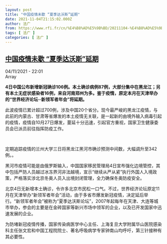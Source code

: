 ```yaml
---
layout: post
title: "中国疫情未歇 “夏季达沃斯”延期"
date: 2021-11-04T21:15:02.000Z
author: 法广
from: https://www.rfi.fr/cn/%E4%B8%AD%E5%9B%BD/20211104-%E4%B8%AD%E5%9B%BD%E7%96%AB%E6%83%85%E6%9C%AA%E6%AD%87-%E5%A4%8F%E5%AD%A3%E8%BE%BE%E6%B2%83%E6%96%AF-%E5%BB%B6%E6%9C%9F
tags: [ 法广 ]
categories: [ 法广 ]
---
```

<!--1636060502000-->
[中国疫情未歇 “夏季达沃斯”延期](https://www.rfi.fr/cn/%E4%B8%AD%E5%9B%BD/20211104-%E4%B8%AD%E5%9B%BD%E7%96%AB%E6%83%85%E6%9C%AA%E6%AD%87-%E5%A4%8F%E5%AD%A3%E8%BE%BE%E6%B2%83%E6%96%AF-%E5%BB%B6%E6%9C%9F)
------

<div>
<div>04/11/2021 - 22:01</div>Array<p><strong>                    4日中国公布新增新冠确诊106例。本土确诊病例87例，大部分集中在黑龙江；另有本土无症状感染者16例，来自河南郑州为多。鉴于疫情，原定本月在天津举办的“世界经济论坛─新领军者年会”将延期。                </strong></p><div >                    <p>此波疫情已累计超过700例，涉及中国20个省分。现今最严峻的黑龙江疫情，与此前的内蒙古、甘肃等省爆发的本土疫情无关联，是一起新的由境外输入病毒引起的疫情，疫情自10月27日爆发，蔓延十分迅速，引起官方重视，国家卫生健康委员会已派员前往指挥防疫工作。</p><p> </p><p>定期追踪疫情的兰州大学三日将黑龙江黑河市确诊预测中间数，大幅调升至342例。。</p><p>黑河市疫情可能是由俄罗斯输入，中国国家移民管理局4日宣布强化边境管控，其中包括严防人员越过冰冻界河非法越境，宣示“继续从严从紧”执行外国人入境政策，严格落实涉北京冬奥人员入出境封闭管理，全力确保冬奥防疫安全。</p><p>北京4日无新增本土确诊，令许多北京市民松一口气。不过，世界经济论坛原定11月在天津举办“新领军者年会”活动，由于多省市爆发新冠疫情，决定延后举行。“新领军者年会”被称为“夏季达沃斯论坛”，2007年起每年在天津、大连等城市举办，参会的主要是在金砖国家等新兴市场中领军的企业，以及已开发国家中迅速发展的企业。</p><p>为防堵新冠疫情传播，国家传染病医学中心主任、上海复旦大学附属华山医院感染科主任张文宏和中国工程院院士、著名呼吸病学专家钟南山均呼吁，第三针接种有其必要性。</p>                                            <div data-selfpromo-newsletter>    </div>    <div data-selfpromo-app>    </div>                </div>
</div>
